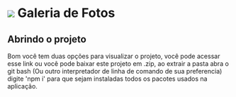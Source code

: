 # <img src="https://img.icons8.com/dusk/35/000000/gallery.png"/> Galeria de Fotos

## Abrindo o projeto

Bom você tem duas opções para visualizar o projeto, você pode acessar esse link ou você pode baixar este projeto em .zip, ao extrair a pasta abra o git bash (Ou outro interpretador de linha de comando de sua preferencia) digite 'npm i' para que sejam instaladas todos os pacotes usados na aplicação.

